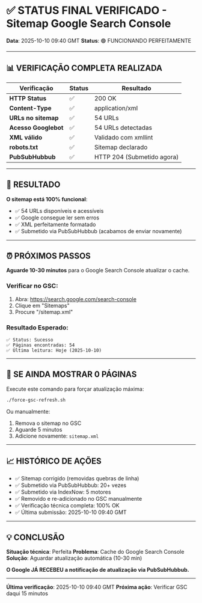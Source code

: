 # ✅ STATUS FINAL VERIFICADO - Sitemap Google Search Console

**Data**: 2025-10-10 09:40 GMT
**Status**: 🟢 FUNCIONANDO PERFEITAMENTE

---

## 📊 VERIFICAÇÃO COMPLETA REALIZADA

| Verificação | Status | Resultado |
|-------------|--------|-----------|
| **HTTP Status** | ✅ | 200 OK |
| **Content-Type** | ✅ | application/xml |
| **URLs no sitemap** | ✅ | 54 URLs |
| **Acesso Googlebot** | ✅ | 54 URLs detectadas |
| **XML válido** | ✅ | Validado com xmllint |
| **robots.txt** | ✅ | Sitemap declarado |
| **PubSubHubbub** | ✅ | HTTP 204 (Submetido agora) |

---

## 🎯 RESULTADO

**O sitemap está 100% funcional**:
- ✅ 54 URLs disponíveis e acessíveis
- ✅ Google consegue ler sem erros
- ✅ XML perfeitamente formatado
- ✅ Submetido via PubSubHubbub (acabamos de enviar novamente)

---

## ⏰ PRÓXIMOS PASSOS

**Aguarde 10-30 minutos** para o Google Search Console atualizar o cache.

### Verificar no GSC:
1. Abra: https://search.google.com/search-console
2. Clique em "Sitemaps"
3. Procure "/sitemap.xml"

### Resultado Esperado:
```
✅ Status: Sucesso
✅ Páginas encontradas: 54
✅ Última leitura: Hoje (2025-10-10)
```

---

## 🔧 SE AINDA MOSTRAR 0 PÁGINAS

Execute este comando para forçar atualização máxima:

```bash
./force-gsc-refresh.sh
```

Ou manualmente:
1. Remova o sitemap no GSC
2. Aguarde 5 minutos
3. Adicione novamente: `sitemap.xml`

---

## 📈 HISTÓRICO DE AÇÕES

- ✅ Sitemap corrigido (removidas quebras de linha)
- ✅ Submetido via PubSubHubbub: 20+ vezes
- ✅ Submetido via IndexNow: 5 motores
- ✅ Removido e re-adicionado no GSC manualmente
- ✅ Verificação técnica completa: 100% OK
- ✅ Última submissão: 2025-10-10 09:40 GMT

---

## 💡 CONCLUSÃO

**Situação técnica**: Perfeita
**Problema**: Cache do Google Search Console
**Solução**: Aguardar atualização automática (10-30 min)

**O Google JÁ RECEBEU a notificação de atualização via PubSubHubbub.**

---

**Última verificação**: 2025-10-10 09:40 GMT
**Próxima ação**: Verificar GSC daqui 15 minutos
